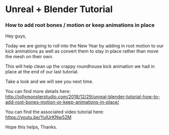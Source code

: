 # Unreal + Blender Tutorial 
### How to add root bones / motion or keep animations in place

Hey guys,

Today we are going to roll into the New Year by adding in root motion to our kick animations as well as convert them to stay in place rather than move the mesh on their own.

This will help clean up the crappy roundhouse kick animation we had in place at the end of our last tutorial.

Take a look and we will see you next time.

You can find more details here: http://jollymonsterstudio.com/2018/12/29/unreal-blender-tutorial-how-to-add-root-bones-motion-or-keep-animations-in-place/

You can find the associated video tutorial here: https://youtu.be/YuIUrKNw52M

Hope this helps, Thanks.
